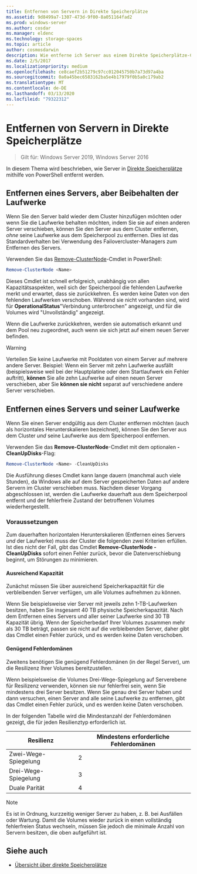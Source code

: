 ```yaml
---
title: Entfernen von Servern in Direkte Speicherplätze
ms.assetid: 9d8499a7-1307-473d-9f00-8a051164fad2
ms.prod: windows-server
ms.author: cosdar
ms.manager: eldenc
ms.technology: storage-spaces
ms.topic: article
author: cosmosdarwin
description: Wie entferne ich Server aus einem Direkte Speicherplätze-Cluster in Windows Server.
ms.date: 2/5/2017
ms.localizationpriority: medium
ms.openlocfilehash: ce8caef2b51279c97cc012045750b7a73d97a4ba
ms.sourcegitcommit: 0a0a45bec6583162ba5e4b17979f0b5a0c179ab2
ms.translationtype: MT
ms.contentlocale: de-DE
ms.lasthandoff: 03/13/2020
ms.locfileid: "79322312"
---
```

# <a name="removing-servers-in-storage-spaces-direct"></a>Entfernen von Servern in Direkte Speicherplätze

>Gilt für: Windows Server 2019, Windows Server 2016

In diesem Thema wird beschrieben, wie Server in [Direkte Speicherplätze](storage-spaces-direct-overview.md) mithilfe von PowerShell entfernt werden.

## <a name="remove-a-server-but-leave-its-drives"></a>Entfernen eines Servers, aber Beibehalten der Laufwerke

Wenn Sie den Server bald wieder dem Cluster hinzufügen möchten oder wenn Sie die Laufwerke behalten möchten, indem Sie sie auf einen anderen Server verschieben, können Sie den Server aus dem Cluster entfernen, *ohne* seine Laufwerke aus dem Speicherpool zu entfernen. Dies ist das Standardverhalten bei Verwendung des Failovercluster-Managers zum Entfernen des Servers.

Verwenden Sie das [Remove-ClusterNode](https://technet.microsoft.com/library/hh847251.aspx)-Cmdlet in PowerShell:

```PowerShell
Remove-ClusterNode <Name>
```

Dieses Cmdlet ist schnell erfolgreich, unabhängig von allen Kapazitätsaspekten, weil sich der Speicherpool die fehlenden Laufwerke merkt und erwartet, dass sie zurückkehren. Es werden keine Daten von den fehlenden Laufwerken verschoben. Während sie nicht vorhanden sind, wird für **OperationalStatus**"Verbindung unterbrochen" angezeigt, und für die Volumes wird "Unvollständig" angezeigt.

Wenn die Laufwerke zurückkehren, werden sie automatisch erkannt und dem Pool neu zugeordnet, auch wenn sie sich jetzt auf einem neuen Server befinden.

   >[!WARNING]
   > Verteilen Sie keine Laufwerke mit Pooldaten von einem Server auf mehrere andere Server. Beispiel: Wenn ein Server mit zehn Laufwerke ausfällt (beispielsweise weil bei der Hauptplatine oder dem Startlaufwerk ein Fehler auftritt), **können** Sie alle zehn Laufwerke auf einen neuen Server verschieben, aber Sie **können sie nicht** separat auf verschiedene andere Server verschieben.

## <a name="remove-a-server-and-its-drives"></a>Entfernen eines Servers und seiner Laufwerke

Wenn Sie einen Server endgültig aus dem Cluster entfernen möchten (auch als horizontales Herunterskalieren bezeichnet), können Sie den Server aus dem Cluster *und* seine Laufwerke aus dem Speicherpool entfernen.

Verwenden Sie das **Remove-ClusterNode**-Cmdlet mit dem optionalen **-CleanUpDisks**-Flag:

```PowerShell
Remove-ClusterNode <Name> -CleanUpDisks
```

Die Ausführung dieses Cmdlet kann lange dauern (manchmal auch viele Stunden), da Windows alle auf dem Server gespeicherten Daten auf andere Servern im Cluster verschieben muss. Nachdem dieser Vorgang abgeschlossen ist, werden die Laufwerke dauerhaft aus dem Speicherpool entfernt und der fehlerfreie Zustand der betroffenen Volumes wiederhergestellt.

### <a name="requirements"></a>Voraussetzungen

Zum dauerhaften horizontalen Herunterskalieren (Entfernen eines Servers *und* der Laufwerke) muss der Cluster die folgenden zwei Kriterien erfüllen. Ist dies nicht der Fall, gibt das Cmdlet **Remove-ClusterNode -CleanUpDisks** sofort einen Fehler zurück, bevor die Datenverschiebung beginnt, um Störungen zu minimieren.

#### <a name="enough-capacity"></a>Ausreichend Kapazität

Zunächst müssen Sie über ausreichend Speicherkapazität für die verbleibenden Server verfügen, um alle Volumes aufnehmen zu können.

Wenn Sie beispielsweise vier Server mit jeweils zehn 1-TB-Laufwerken besitzen, haben Sie insgesamt 40 TB physische Speicherkapazität. Nach dem Entfernen eines Servers und aller seiner Laufwerke sind 30 TB Kapazität übrig. Wenn der Speicherbedarf Ihrer Volumes zusammen mehr als 30 TB beträgt, passen sie nicht auf die verbleibenden Server, daher gibt das Cmdlet einen Fehler zurück, und es werden keine Daten verschoben.

#### <a name="enough-fault-domains"></a>Genügend Fehlerdomänen

Zweitens benötigen Sie genügend Fehlerdomänen (in der Regel Server), um die Resilizenz Ihrer Volumes bereitzustellen.

Wenn beispielsweise die Volumes Drei-Wege-Spiegelung auf Serverebene für Resilizenz verwenden, können sie nur fehlerfrei sein, wenn Sie mindestens drei Server besitzen. Wenn Sie genau drei Server haben und dann versuchen, einen Server and alle seine Laufwerke zu entfernen, gibt das Cmdlet einen Fehler zurück, und es werden keine Daten verschoben.

In der folgenden Tabelle wird die Mindestanzahl der Fehlerdomänen gezeigt, die für jeden Resilienztyp erforderlich ist.

|    Resilienz          |    Mindestens erforderliche Fehlerdomänen   |
|------------------------|-------------------------------------|
|    Zwei-Wege-Spiegelung      |    2                                |
|    Drei-Wege-Spiegelung    |    3                                |
|    Duale Parität         |    4                                |

   >[!NOTE]
   > Es ist in Ordnung, kurzzeitig weniger Server zu haben, z. B. bei Ausfällen oder Wartung. Damit die Volumes wieder zurück in einen vollständig fehlerfreien Status wechseln, müssen Sie jedoch die minimale Anzahl von Servern besitzen, die oben aufgeführt ist.

## <a name="see-also"></a>Siehe auch

- [Übersicht über direkte Speicherplätze](storage-spaces-direct-overview.md)
